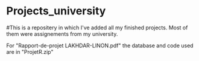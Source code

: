 # Projects_university

#This is a repositery in which I've added all my finished projects. Most of them were assignements from my university.

For "Rapport-de-projet LAKHDAR-LINON.pdf" the database and code used are in "ProjetR.zip"
